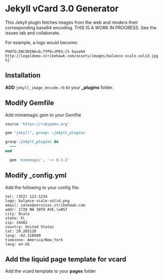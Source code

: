 # Jekyll vCard 3.0 Generator
This Jekyll plugin fetches images from the web and renders their corresponding base64 encoding. THIS IS A WORK IN PROGRESS.
See the issues tab and collaborate.

For example, a logo would become:

```liquid
PHOTO;ENCODING=b;TYPE=JPEG:{% base64 http://legaldemo.strikehawk.com/assets/images/balance-scale-solid.jpg %}`
```

## Installation
**ADD** `jekyll_image_encode.rb` to your **_plugins** folder.

## Modify Gemfile
Add mimemagic gem to your Gemfile
```ruby
source 'https://rubygems.org'

gem "jekyll", group: :jekyll_plugins

group :jekyll_plugins do
  ~~~
end

  gem 'mimemagic', '~> 0.3.3'
```

## Modify _config.yml
Add the following to your config file:
```# The location
tel: (352) 123-1234
logo: balance-scale-solid.png
email: sales@services.strikehawk.com
addr: 1720 NW 38TH AVE.\n#57
city: Ocala
state: FL
zip: 34482
country: United States
lat: 29.205120
long: -82.318940
timezone: America/New_York
lang: en-US
```
## Add the liquid page template for vcard
Add the vcard template to your **pages** folder
